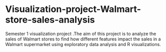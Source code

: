 # Visualization-project-Walmart-store-sales-analysis
Semester 1 visualization project .The aim of this project is to analyze the sales of Walmart stores to find how  different features impact the sales in a Walmart supermarket using exploratory data  analysis and R visualizations.
